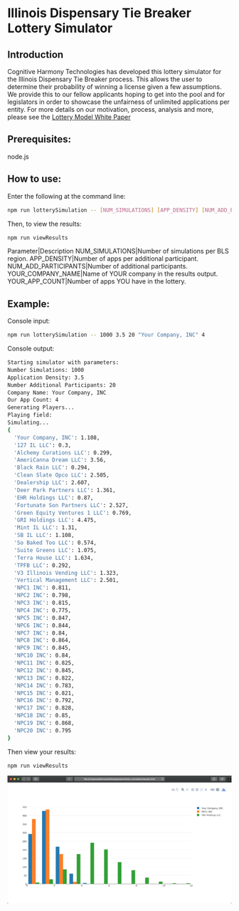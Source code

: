 # Illinois Dispensary Tie Breaker Lottery Simulator

## Introduction

Cognitive Harmony Technologies has developed this lottery simulator for the Illinois Dispensary Tie Breaker process.  This allows the user to determine their probability of winning a license given a few assumptions.  We provide this to our fellow applicants hoping to get into the pool and for legislators in order to showcase the unfairness of unlimited applications per entity.  For more details on our motivation, process, analysis and more, please see the [Lottery Model White Paper](papers/Lottery_Model.pdf)

## Prerequisites:

node.js

## How to use:
Enter the following at the command line:
``` sh
npm run lotterySimulation -- [NUM_SIMULATIONS] [APP_DENSITY] [NUM_ADD_PARTICIPANTS] [YOUR_COMPANY_NAME] [YOUR_APP_COUNT]
```
Then, to view the results:
``` sh
npm run viewResults
```

Parameter|Description
NUM_SIMULATIONS|Number of simulations per BLS region.
APP_DENSITY|Number of apps per additional participant.
NUM_ADD_PARTICIPANTS|Number of additional participants.
YOUR_COMPANY_NAME|Name of YOUR company in the results output.
YOUR_APP_COUNT|Number of apps YOU have in the lottery.

## Example:
Console input:
``` sh
npm run lotterySimulation -- 1000 3.5 20 "Your Company, INC" 4
```

Console output:
``` sh
Starting simulator with parameters:
Number Simulations: 1000
Application Density: 3.5
Number Additional Participants: 20
Company Name: Your Company, INC
Our App Count: 4
Generating Players...
Playing field:
Simulating...
{
  'Your Company, INC': 1.108,
  '127 IL LLC': 0.3,
  'Alchemy Curations LLC': 0.299,
  'AmeriCanna Dream LLC': 3.56,
  'Black Rain LLC': 0.294,
  'Clean Slate Opco LLC': 2.505,
  'Dealership LLC': 2.607,
  'Deer Park Partners LLC': 1.361,
  'EHR Holdings LLC': 0.87,
  'Fortunate Son Partners LLC': 2.527,
  'Green Equity Ventures 1 LLC': 0.769,
  'GRI Holdings LLC': 4.475,
  'Mint IL LLC': 1.31,
  'SB IL LLC': 1.108,
  'So Baked Too LLC': 0.574,
  'Suite Greens LLC': 1.075,
  'Terra House LLC': 1.634,
  'TPFB LLC': 0.292,
  'V3 Illinois Vending LLC': 1.323,
  'Vertical Management LLC': 2.501,
  'NPC1 INC': 0.811,
  'NPC2 INC': 0.798,
  'NPC3 INC': 0.815,
  'NPC4 INC': 0.775,
  'NPC5 INC': 0.847,
  'NPC6 INC': 0.844,
  'NPC7 INC': 0.84,
  'NPC8 INC': 0.864,
  'NPC9 INC': 0.845,
  'NPC10 INC': 0.84,
  'NPC11 INC': 0.825,
  'NPC12 INC': 0.845,
  'NPC13 INC': 0.822,
  'NPC14 INC': 0.783,
  'NPC15 INC': 0.821,
  'NPC16 INC': 0.792,
  'NPC17 INC': 0.828,
  'NPC18 INC': 0.85,
  'NPC19 INC': 0.868,
  'NPC20 INC': 0.795
}
```
Then view your results:
``` sh
npm run viewResults
```

![](images/results.png)
